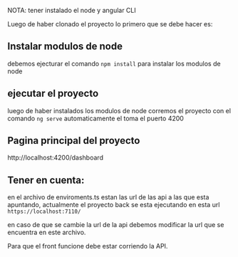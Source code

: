 NOTA: tener instalado el node y angular CLI

Luego de haber clonado el proyecto lo primero que se debe hacer es:

## Instalar modulos de node

debemos ejecturar el comando `npm install` para instalar los modulos de node

## ejecutar el proyecto

luego de haber instalados los modulos de node corremos el proyecto con el comando `ng serve` automaticamente el toma el puerto 4200

## Pagina principal del proyecto

http://localhost:4200/dashboard

## Tener en cuenta:

en el archivo de enviroments.ts estan las url de las api a las que esta apuntando, actualmente el proyecto back se esta ejecutando en esta url `https://localhost:7110/`

en caso de que se cambie la url de la api debemos modificar la url que se encuentra en este archivo.

Para que el front funcione debe estar corriendo la API.
